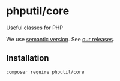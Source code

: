 # phputil/core
Useful classes for PHP

We use [semantic version](http://semver.org/). See [our releases](https://github.com/thiagodp/core/releases).

## Installation

```command
composer require phputil/core
```
